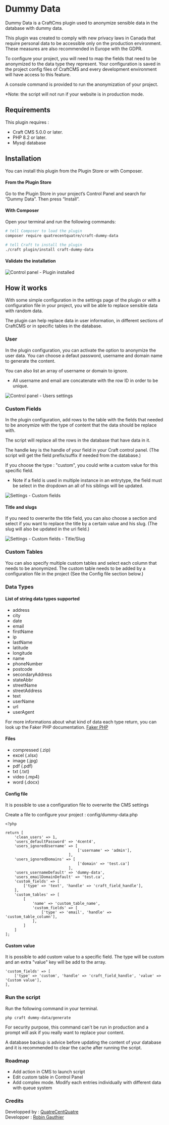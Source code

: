 # Dummy Data

Dummy Data is a CraftCms plugin used to anonymize sensible data in the database with dummy data. 

This plugin was created to comply with new privacy laws in Canada that require personal data to be accessible only on the production environment. These measures are also recommended in Europe with the GDPR.

To configure your project, you will need to map the fields that need to be anonymized to the data type they represent. Your configuration is saved in the project config files of CraftCMS and every development environment will have access to this feature.

A console command is provided to run the anonymization of your project. 

*Note: the script will not run if your website is in production mode.

## Requirements

This plugin requires : 
- Craft CMS 5.0.0 or later.
- PHP 8.2 or later.
- Mysql database

## Installation

You can install this plugin from the Plugin Store or with Composer.

#### From the Plugin Store

Go to the Plugin Store in your project’s Control Panel and search for “Dummy Data”. Then press “Install”.

#### With Composer

Open your terminal and run the following commands:

```bash
# tell Composer to load the plugin
composer require quatrecentquatre/craft-dummy-data

# tell Craft to install the plugin
./craft plugin/install craft-dummy-data
```

#### Validate the installation

![Control panel - Plugin installed](docs/images/plugin-install.png)

## How it works

With some simple configuration in the settings page of the plugin or with a configuration file in your project, you will be able to replace sensible data with random data.

The plugin can help replace data in user information, in different sections of CraftCMS or in specific tables in the database.


### User

In the plugin configuration, you can activate the option to anonymize the user data. You can choose a defaut password, username and domain name to generate the content.

You can also list an array of username or domain to ignore.

* All username and email are concatenate with the row ID in order to be unique.

![Control panel - Users settings](docs/images/settings-users.png)

### Custom Fields

In the plugin configuration, add rows to the table with the fields that needed to be anonymize with the type of content that the data should be replace with.

The script will replace all the rows in the database that have data in it. 

The handle key is the handle of your field in your Craft control panel. (The script will get the field prefix/suffix if needed from the database.)

If you choose the type : "custom", you could write a custom value for this specific field.

* Note if a field is used in multiple instance in an entrytype, the field must be select in the dropdown an all of his siblings will be updated.

![Settings - Custom fields](docs/images/settings-custom-fields.png)

#### Title and slugs

If you need to overwrite the title field, you can also choose a section and select if you want to replace the title by a certain value and his slug. (The slug will also be updated in the uri field.)

![Settings - Custom fields - Title/Slug](docs/images/settings-custom-fields-title.png)

### Custom Tables

You can also specify multiple custom tables and select each column that needs to be anonymized. The custom table needs to be added by a configuration file in the project (See the Config file section below.)

### Data Types

#### List of string data types supported

- address
- city
- date
- email
- firstName
- ip
- lastName
- latitude
- longitude
- name
- phoneNumber
- postcode
- secondaryAddress
- stateAbbr
- streetName
- streetAddress
- text
- userName
- url
- userAgent

For more informations about what kind of data each type return, you can look up the Faker PHP documentation. [Faker PHP](https://fakerphp.github.io/formatters/)


#### Files

- compressed (.zip)
- excel (.xlsx)
- image (.jpg)
- pdf (.pdf)
- txt (.txt)
- video (.mp4)
- word (.docx)

#### Config file

It is possible to use a configuration file to overwrite the CMS settings

Create a file to configure your project : config/dummy-data.php

```
<?php 

return [
    'clean_users' => 1,
    'users_defaultPassword' => '4cent4',
    'users_ignoredUsername' => [
                                ['username' => 'admin'],
                            ],
    'users_ignoredDomains' => [
                                ['domain' => 'test.ca']
                            ],
    'users_usernameDefault' => 'dummy-data',
    'users_emailDomainDefault' => 'test.ca',
    'custom_fields' => [
        ['type' => 'text', 'handle' => 'craft_field_handle'],
    ],
    'custom_tables' => [
        [
            'name' => 'custom_table_name',
            'custom_fields' => [
                ['type' => 'email', 'handle' => 'custom_table_column'],
            ],
        ]
    ]
];
```

#### Custom value

It is possible to add custom value to a specific field. The type will be custom and an extra "value" key will be add to the array.

```
'custom_fields' => [
    ['type' => 'custom', 'handle' => 'craft_field_handle', 'value' => 'Custom value'],
],
```

### Run the script

Run the following command in your terminal.

```
php craft dummy-data/generate
```

For security purpose, this command can't be run in production and a prompt will ask if you really want to replace your content.

A database backup is advice before updating the content of your database and it is recommended to clear the cache after running the script.


### Roadmap

- Add action in CMS to launch script
- Edit custom table in Control Panel
- Add complex mode. Modify each entries individually with different data with queue system

### Credits
Developped by : [QuatreCentQuatre](https://www.quatrecentquatre.com)<br>
Developper : [Robin Gauthier](https://github.com/robin-gauthier)